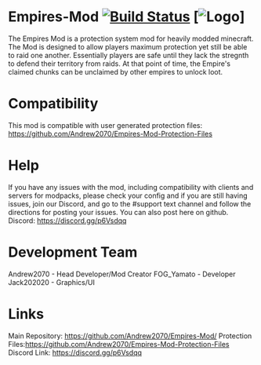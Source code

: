 # Empires-Mod [![Build Status](https://travis-ci.org/Andrew2070/Empires-Mod.svg?branch=master)](https://travis-ci.org/Andrew2070/Empires-Mod) [![Logo](https://media.forgecdn.net/avatars/157/13/636642609013697597.png)]
The Empires Mod is a protection system mod for heavily modded minecraft.
The Mod is designed to allow players maximum protection yet still be able to raid one another.
Essentially players are safe until they lack the stregnth to defend their territory from raids.
At that point of time, the Empire's claimed chunks can be unclaimed by other empires to unlock loot.

# Compatibility
This mod is compatible with user generated protection files: https://github.com/Andrew2070/Empires-Mod-Protection-Files

# Help 
If you have any issues with the mod, including compatibility with clients and servers for modpacks, please check your config and if you 
are still having issues, join our Discord, and go to the #support text channel and follow the directions for posting your issues. You can
also post here on github.
Discord: https://discord.gg/p6Vsdqq

# Development Team
Andrew2070 - Head Developer/Mod Creator
FOG_Yamato - Developer
Jack202020 - Graphics/UI

# Links
Main Repository: https://github.com/Andrew2070/Empires-Mod/
Protection Files:https://github.com/Andrew2070/Empires-Mod-Protection-Files
Discord Link: https://discord.gg/p6Vsdqq
